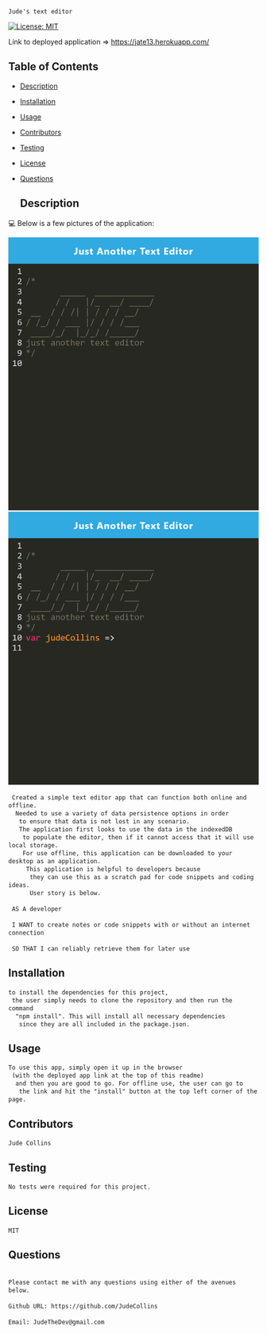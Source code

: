 ```
Jude's text editor
```


[![License: MIT](https://img.shields.io/badge/License-MIT-blue.svg)](https://opensource.org/licenses/MIT)
  
  Link to deployed application => https://jate13.herokuapp.com/
  
  ## Table of Contents
- [Description](#description)

- [Installation](#installation)

- [Usage](#usage)

- [Contributors](#contributors)

- [Testing](#testing)

- [License](#license)

- [Questions](#questions)

  ## Description
💻 Below is a few pictures of the application:
  
![JATE](./assets/jate.png)
![JATE](./assets/jate2.png)



 ```
  Created a simple text editor app that can function both online and offline.
   Needed to use a variety of data persistence options in order
    to ensure that data is not lost in any scenario.
    The application first looks to use the data in the indexedDB
     to populate the editor, then if it cannot access that it will use local storage.
     For use offline, this application can be downloaded to your desktop as an application.
      This application is helpful to developers because
       they can use this as a scratch pad for code snippets and coding ideas.
       User story is below. 
  
  AS A developer
  
  I WANT to create notes or code snippets with or without an internet connection
  
  SO THAT I can reliably retrieve them for later use
  ```
  
  ## Installation
  ```
  to install the dependencies for this project,
   the user simply needs to clone the repository and then run the command
    "npm install". This will install all necessary dependencies
     since they are all included in the package.json. 
  ```
  ## Usage
  ```
  To use this app, simply open it up in the browser
   (with the deployed app link at the top of this readme)
    and then you are good to go. For offline use, the user can go to
     the link and hit the "install" button at the top left corner of the page.
  ```

  ## Contributors
  ```
  Jude Collins
  ```
  ## Testing
  ```
  No tests were required for this project.
  ``` 
  ## License
  ```
  MIT
  ```

  ## Questions
  ```

  Please contact me with any questions using either of the avenues below. 

  Github URL: https://github.com/JudeCollins

  Email: JudeTheDev@gmail.com
  ```
